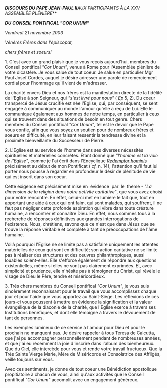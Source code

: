 ***DISCOURS DU PAPE JEAN-PAUL II**AUX PARTICIPANTS À LA XXV ASSEMBLÉE PLÉNIÈRE***

***DU CONSEIL PONTIFICAL "COR UNUM"***

*Vendredi 21 novembre 2003*

*Vénérés Frères dans l'épiscopat,*

*chers frères et soeurs!*

1. C'est avec un grand plaisir que je vous reçois aujourd'hui, membres du Conseil pontifical *"Cor Unum"*, venus à Rome pour l'Assemblée plénière de votre dicastère. Je vous salue de tout coeur. Je salue en particulier Mgr Paul Josef Cordes, auquel je désire adresser une parole de remerciement cordial pour l'hommage qu'il vient de m'adresser.

La charité envers Dieu et nos frères est la manifestation directe de la fidélité de l'Eglise à son Seigneur, qui *"s'est livré pour nous"* ( *Ep* 5, 2). Du coeur transpercé de Jésus crucifié est née l'Eglise, qui, par conséquent, se sent engagée à communiquer au monde l'amour qu'elle a reçu de Lui. Elle le communique également aux hommes de notre temps, en particulier à ceux qui se trouvent dans des situations de besoin en tout genre. Chers membres du Conseil pontifical *"Cor Unum"*, tel est le devoir que le Pape vous confie, afin que vous soyez un soutien pour de nombreux frères et soeurs en difficulté, en leur faisant ressentir la tendresse divine et la proximité bienveillante du Successeur de Pierre.

2. L'Eglise est au service de l'homme dans ses diverses nécessités spirituelles et matérielles concrètes. Étant donné que *"l'homme est la voie de l'Eglise"*, comme je l'ai écrit dans l'Encyclique *[Redemptor hominis](http://www.vatican.va/edocs/FRA0205/_INDEX.HTM)* précisément au début de mon Pontificat ( *cf.* n. 14), l'attention qu'il faut lui porter nous pousse à regarder en profondeur le désir de plénitude de vie qui est inscrit dans son coeur.

Cette exigence est précisément mise en  évidence  par  le  thème - *"La dimension de la religion dans notre activité caritative"*, que vous avez choisi pour votre rencontre. En effet, celui-ci met en lumière le fait que, tout en apportant une aide à ceux qui ont faim, qui sont malades, qui souffrent, il ne faut pas négliger cette profonde aspiration qui vibre dans toute créature humaine, à rencontrer et connaître Dieu. En effet, nous sommes tous à la recherche de réponses définitives aux grandes interrogations de l'existence. Nous, chrétiens, savons que ce n'est que dans Jésus que se trouve la réponse véritable et complète à tant de préoccupations de l'âme humaine.

Voilà pourquoi l'Eglise ne se limite pas à satisfaire uniquement les attentes matérielles de ceux qui sont en difficulté; son action caritative ne se limite pas à réaliser des structures et des oeuvres philanthropiques, aussi louables soient-elles. Elle s'efforce également de répondre aux questions existentielles, même si elles ne sont pas clairement exprimées. Et, avec simplicité et prudence, elle n'hésite pas à témoigner du Christ, qui révèle le visage de Dieu le Père, tendre et miséricordieux.

3. Très chers membres du Conseil pontifical *"Cor Unum"*, je vous suis sincèrement reconnaissant pour le travail que vous accomplissez chaque jour et pour l'aide que vous apportez au Saint-Siège. Les réflexions de ces jours-ci vous poussent à mettre en évidence la signification et la valeur évangélique de la diaconie de la charité, que l'Eglise exerce à travers ses Institutions bénéfiques, et dont elle témoigne à travers le dévouement de tant de personnes.

Les exemples lumineux de ce service à l'amour pour Dieu et pour le prochain ne manquent pas. Je désire rappeler à tous Teresa de Calcutta, que j'ai pu accompagner personnellement pendant de nombreuses années, et que j'ai eu récemment la joie d'inscrire dans l'album des bienheureux. Que du Ciel, elle intercède pour vous et rende votre travail fructueux. Que la Très Sainte Vierge Marie, Mère de Miséricorde et Consolatrice des Affligés, veille toujours sur vous.

Avec ces sentiments, je donne de tout coeur une Bénédiction apostolique propitiatoire à chacun de vous, ainsi qu'aux activités que le Conseil pontifical *"Cor Unum"* accomplit avec un engagement généreux.